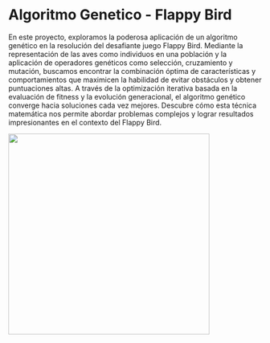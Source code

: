# Algoritmo Genetico - Flappy Bird

En este proyecto, exploramos la poderosa aplicación de un algoritmo genético en la resolución del desafiante juego Flappy Bird. Mediante la representación de las aves como individuos en una población y la aplicación de operadores genéticos como selección, cruzamiento y mutación, buscamos encontrar la combinación óptima de características y comportamientos que maximicen la habilidad de evitar obstáculos y obtener puntuaciones altas. A través de la optimización iterativa basada en la evaluación de fitness y la evolución generacional, el algoritmo genético converge hacia soluciones cada vez mejores. Descubre cómo esta técnica matemática nos permite abordar problemas complejos y lograr resultados impresionantes en el contexto del Flappy Bird.

<img src="https://github.com/JavierAM01/Machine-Learnig-in-Games/blob/main/images/ai/flappybird.gif" height="400">

